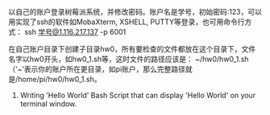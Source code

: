 以自己的账户登录树莓派系统，并修改密码。账户名是学号，初始密码:123，可以用实现了ssh的软件如MobaXterm, XSHELL, PUTTY等登录，也可用命令行方式： ssh 学号@1.116.217.137 -p 6001

在自己账户目录下创建子目录hw0，所有要检查的文件都放在这个目录下，文件名字以hw0开头，如hw0_1.sh等，这时文件的路径应该是： \~/hw0/hw0_1.sh （‘~'表示你的账户所在更目录，如pi账户，那么完整路径就是/home/pi/hw0/hw0_1.sh。

1. Writing 'Hello World' Bash Script that can display 'Hello World' on your terminal window. 
